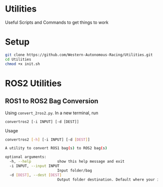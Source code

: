 # Utilities
Useful Scripts and Commands to get things to work

# Setup

```bash
git clone https://github.com/Western-Autonomous-Racing/Utilities.git
cd Utilities
chmod +x init.sh
```

# ROS2 Utilities

## ROS1 to ROS2 Bag Conversion

Using `convert_2ros2.py`. In a new terminal, run

```
convertros2 [-i INPUT] [-d [DEST]]
```
Usage

```bash
convertros2 [-h] [-i INPUT] [-d [DEST]]

A utility to convert ROS1 bag(s) to ROS2 bag(s)

optional arguments:
  -h, --help            show this help message and exit
  -i INPUT, --input INPUT
                        Input folder/bag
  -d [DEST], --dest [DEST]
                        Output folder destination. Default where your input folder is. Optional argument, default is input folder file.
```